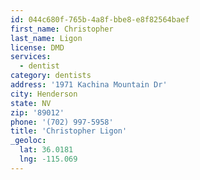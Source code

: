 ```yaml
---
id: 044c680f-765b-4a8f-bbe8-e8f82564baef
first_name: Christopher
last_name: Ligon
license: DMD
services:
  - dentist
category: dentists
address: '1971 Kachina Mountain Dr'
city: Henderson
state: NV
zip: '89012'
phone: '(702) 997-5958'
title: 'Christopher Ligon'
_geoloc:
  lat: 36.0181
  lng: -115.069
---
```

